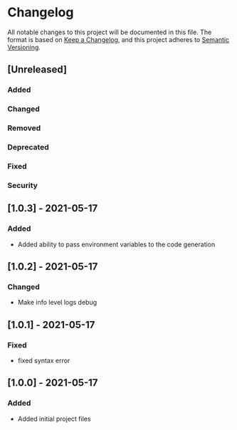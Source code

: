 # Changelog

All notable changes to this project will be documented in this file.
The format is based on [Keep a Changelog](https://keepachangelog.com/en/1.0.0/),
and this project adheres to [Semantic Versioning](https://semver.org/spec/v2.0.0.html).


## [Unreleased]

### Added

### Changed

### Removed

### Deprecated

### Fixed

### Security


## [1.0.3] - 2021-05-17

### Added
- Added ability to pass environment variables to the code generation


## [1.0.2] - 2021-05-17

### Changed
- Make info level logs debug


## [1.0.1] - 2021-05-17

### Fixed
- fixed syntax error


## [1.0.0] - 2021-05-17

### Added
- Added initial project files
